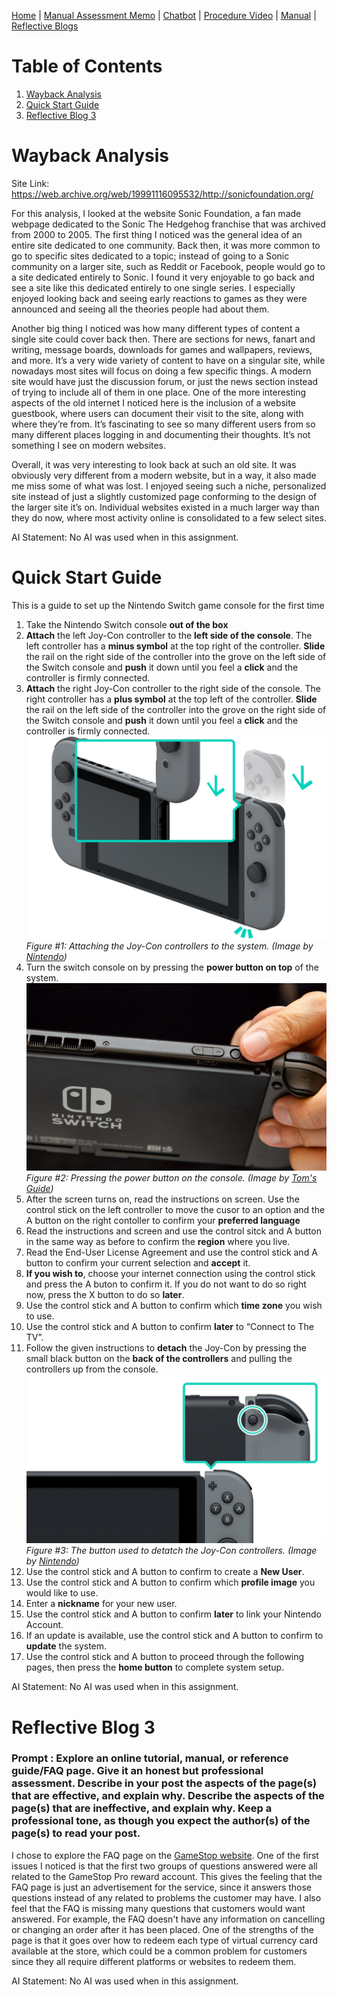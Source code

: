 [Home](index.md) | [Manual Assessment Memo](manual_assessment_memo.md) | [Chatbot](chatbot.md) | [Procedure Video](procedure_video.md) | [Manual](manual.md) | [Reflective Blogs](reflective_blogs.md) 

# Table of Contents 
1. [Wayback Analysis](#wayback-analysis)
2. [Quick Start Guide](#quick-start-guide)
3. [Reflective Blog 3](#reflective-blog-3)

# Wayback Analysis

Site Link: <https://web.archive.org/web/19991116095532/http://sonicfoundation.org/>

For this analysis, I looked at the website Sonic Foundation, a fan made webpage dedicated to the Sonic The Hedgehog franchise that was archived from 2000 to 2005.
The first thing I noticed was the general idea of an entire site dedicated to one community. Back then, it was more common to go to specific sites dedicated to a topic; instead of going to a Sonic community on a larger site, such as Reddit or Facebook, people would go to a site dedicated entirely to Sonic. I found it very enjoyable to go back and see a site like this dedicated entirely to one single series. I especially enjoyed looking back and seeing early reactions to games as they were announced and seeing all the theories people had about them.

Another big thing I noticed was how many different types of content a single site could cover back then. There are sections for news, fanart and writing, message boards, downloads for games and wallpapers, reviews, and more. It’s a very wide variety of content to have on a singular site, while nowadays most sites will focus on doing a few specific things. A modern site would have just the discussion forum, or just the news section instead of trying to include all of them in one place.
One of the more interesting aspects of the old internet I noticed here is the inclusion of a website guestbook, where users can document their visit to the site, along with where they’re from. It’s fascinating to see so many different users from so many different places logging in and documenting their thoughts. It’s not something I see on modern websites.

Overall, it was very interesting to look back at such an old site. It was obviously very different from a modern website, but in a way, it also made me miss some of what was lost. I enjoyed seeing such a niche, personalized site instead of just a slightly customized page conforming to the design of the larger site it’s on. Individual websites existed in a much larger way than they do now, where most activity online is consolidated to a few select sites.

AI Statement: No AI was used when in this assignment.

# Quick Start Guide

This is a guide to set up the Nintendo Switch game console for the first time

1.	Take the Nintendo Switch console **out of the box**
2.	**Attach** the left Joy-Con controller to the **left side of the console**. The left controller has a **minus symbol** at the top right of the controller. **Slide** the rail on the right side of the controller into the grove on the left side of the Switch console and **push** it down until you feel a **click** and the controller is firmly connected.
3.	**Attach** the right Joy-Con controller to the right side of the console. The right controller has a **plus symbol** at the top left of the controller. **Slide** the rail on the left side of the controller into the grove on the right side of the Switch console and **push** it down until you feel a **click** and the controller is firmly connected.
![Attach Joycon](/docs/assets/attachJoycon.jpg)
*Figure #1: Attaching the Joy-Con controllers to the system.*
*(Image by [Nintendo](https://www.nintendo.com/en-gb/Support/Nintendo-Switch/How-to-Attach-Detach-the-Joy-Con-Controllers-from-the-Nintendo-Switch-Console-1379043.html))*
4.	Turn the switch console on by pressing the **power button on top** of the system.
 ![Switch Power Button](/docs/assets/switchPower.jpg)
*Figure #2: Pressing the power button on the console.*
*(Image by [Tom's Guide](https://www.tomsguide.com/us/nintendo-switch-not-turning-on,review-5737.html))*
6.	After the screen turns on, read the instructions on screen. Use the control stick on the left controller to move the cusor to an option and the A button on the right contoller to confirm your **preferred language**
7.	Read the instructions and screen and use the control sitck and A button in the same way as before to confirm the **region** where you live.
8.	Read the End-User License Agreement and use the control stick and A button to confirm your current selection and **accept** it.
9.	**If you wish to**, choose your internet connection using the control stick and press the A buton to confirm it. If you do not want to do so right now, press the X button to do so **later**.
10.	Use the control stick and A button to confirm which **time zone** you wish to use.
11.	Use the control stick and A button to confirm **later** to “Connect to The TV”.
12.	Follow the given instructions to **detach** the Joy-Con by pressing the small black button on the **back of the controllers** and pulling the controllers up from the console.
![Switch Detatch Controller](/docs/assets/detatch.png)
 *Figure #3: The button used to detatch the Joy-Con controllers.*
*(Image by [Nintendo](https://www.nintendo.com/en-gb/Support/Nintendo-Switch/How-to-Attach-Detach-the-Joy-Con-Controllers-from-the-Nintendo-Switch-Console-1379043.html))*
13.	Use the control stick and A button to confirm to create a **New User**.
14.	Use the control stick and A button to confirm which **profile image** you would like to use.
15.	Enter a **nickname** for your new user.
16.	Use the control stick and A button to confirm **later** to link your Nintendo Account.
17.	If an update is available, use the control stick and A button to confirm to **update** the system.
18.	Use the control stick and A button to proceed through the following pages, then press the **home button** to complete system setup.

AI Statement: No AI was used when in this assignment.

# Reflective Blog 3

### Prompt : Explore an online tutorial, manual, or reference guide/FAQ page. Give it an honest but professional assessment. Describe in your post the aspects of the page(s) that are effective, and explain why. Describe the aspects of the page(s) that are ineffective, and explain why. Keep a professional tone, as though you expect the author(s) of the page(s) to read your post. 


I chose to explore the FAQ page on the [GameStop website](https://www.gamestop.com/faq/). One of the first issues I noticed is that the first two groups of questions answered were all related to the GameStop Pro reward account. This gives the feeling that the FAQ page is just an advertisement for the service, since it answers those questions instead of any related to problems the customer may have. I also feel that the FAQ is missing many questions that customers would want answered. For example, the FAQ doesn't have any information on cancelling or changing an order after it has been placed. One of the strengths of the page is that it goes over how to redeem each type of virtual currency card available at the store, which could be a common problem for customers since they all require different platforms or websites to redeem them.

AI Statement: No AI was used when in this assignment.
